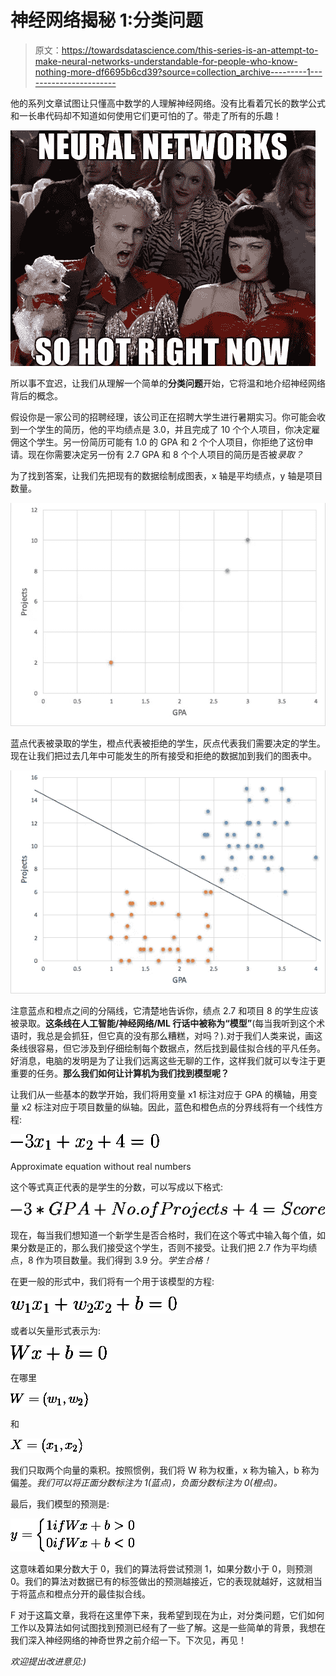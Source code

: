 # 神经网络揭秘 1:分类问题

> 原文：<https://towardsdatascience.com/this-series-is-an-attempt-to-make-neural-networks-understandable-for-people-who-know-nothing-more-df6695b6cd39?source=collection_archive---------1----------------------->

他的系列文章试图让只懂高中数学的人理解神经网络。没有比看着冗长的数学公式和一长串代码却不知道如何使用它们更可怕的了。带走了所有的乐趣！

![](img/6620932369ba72d54bcad4e4ea1ca0fc.png)

所以事不宜迟，让我们从理解一个简单的**分类问题**开始，它将温和地介绍神经网络背后的概念。

假设你是一家公司的招聘经理，该公司正在招聘大学生进行暑期实习。你可能会收到一个学生的简历，他的平均绩点是 3.0，并且完成了 10 个个人项目，你决定雇佣这个学生。另一份简历可能有 1.0 的 GPA 和 2 个个人项目，你拒绝了这份申请。现在你需要决定另一份有 2.7 GPA 和 8 个个人项目的简历是否被*录取？*

为了找到答案，让我们先把现有的数据绘制成图表，x 轴是平均绩点，y 轴是项目数量。

![](img/d362aae7ca6c3f51b30ae2ccc3fa4ebc.png)

蓝点代表被录取的学生，橙点代表被拒绝的学生，灰点代表我们需要决定的学生。现在让我们把过去几年中可能发生的所有接受和拒绝的数据加到我们的图表中。

![](img/d7376792c8140f94d166c548e9101e45.png)

注意蓝点和橙点之间的分隔线，它清楚地告诉你，绩点 2.7 和项目 8 的学生应该被录取。**这条线在人工智能/神经网络/ML 行话中被称为“模型”**(每当我听到这个术语时，我总是会抓狂，但它真的没有那么糟糕，对吗？).对于我们人类来说，画这条线很容易，但它涉及到仔细绘制每个数据点，然后找到最佳拟合线的平凡任务。好消息，电脑的发明是为了让我们远离这些无聊的工作，这样我们就可以专注于更重要的任务。**那么我们如何让计算机为我们找到模型呢？**

让我们从一些基本的数学开始，我们将用变量 x1 标注对应于 GPA 的横轴，用变量 x2 标注对应于项目数量的纵轴。因此，蓝色和橙色点的分界线将有一个线性方程:

![](img/a96131332727f3a4072942d7a3a6ab21.png)

Approximate equation without real numbers

这个等式真正代表的是学生的分数，可以写成以下格式:

![](img/874c7c318d86975ed149501804c6940b.png)

现在，每当我们想知道一个新学生是否合格时，我们在这个等式中输入每个值，如果分数是正的，那么我们接受这个学生，否则不接受。让我们把 2.7 作为平均绩点，8 作为项目数量。我们得到 3.9 分。*学生合格！*

在更一般的形式中，我们将有一个用于该模型的方程:

![](img/c8e60db4920eced8c1e09de6323d39d1.png)

或者以矢量形式表示为:

![](img/e578106f70f198a66d7dfec9541ee92e.png)

在哪里

![](img/f7635cd12f24a1dfcec3231825e1114e.png)

和

![](img/33ca01affac784ce0ce7b0656924b5e1.png)

我们只取两个向量的乘积。按照惯例，我们将 W 称为权重，x 称为输入，b 称为偏差。*我们可以将正面分数标注为 1(蓝点)，负面分数标注为 0(橙点)。*

最后，我们模型的预测是:

![](img/a93370068ca72aab5497e966b12d72f1.png)

这意味着如果分数大于 0，我们的算法将尝试预测 1，如果分数小于 0，则预测 0。我们的算法对数据已有的标签做出的预测越接近，它的表现就越好，这就相当于将蓝点和橙点分开的最佳拟合线。

F 对于这篇文章，我将在这里停下来，我希望到现在为止，对分类问题，它们如何工作以及算法如何试图找到预测已经有了一些了解。这是一些简单的背景，我想在我们深入神经网络的神奇世界之前介绍一下。下次见，再见！

*欢迎提出改进意见:)*